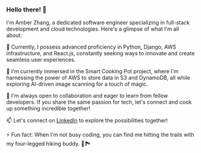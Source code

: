 ### Hello there! 👋

I'm Amber Zhang, a dedicated software engineer specializing in full-stack development and cloud technologies. Here's a glimpse of what I'm all about:

🌱 Currently, I possess advanced proficiency in Python, Django, AWS infrastructure, and React.js, constantly seeking ways to innovate and create seamless user experiences.

🔭 I'm currently immersed in the Smart Cooking Pot project, where I'm harnessing the power of AWS to store data in S3 and DynamoDB, all while exploring AI-driven image scanning for a touch of magic.

🤝 I'm always open to collaboration and eager to learn from fellow developers. If you share the same passion for tech, let's connect and cook up something incredible together!

📫 Let's connect on [LinkedIn](https://www.linkedin.com/in/amber-ying-zhang-irvine/) to explore the possibilities together! 

⚡ Fun fact: When I'm not busy coding, you can find me hitting the trails with my four-legged hiking buddy. 🐾🏞️

